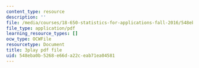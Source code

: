 ```yaml
---
content_type: resource
description: ''
file: /media/courses/18-650-statistics-for-applications-fall-2016/548eba0b5268e66da22ceab71ea04581_JTbZP0yt9qc.pdf
file_type: application/pdf
learning_resource_types: []
ocw_type: OCWFile
resourcetype: Document
title: 3play pdf file
uid: 548eba0b-5268-e66d-a22c-eab71ea04581
---
```

